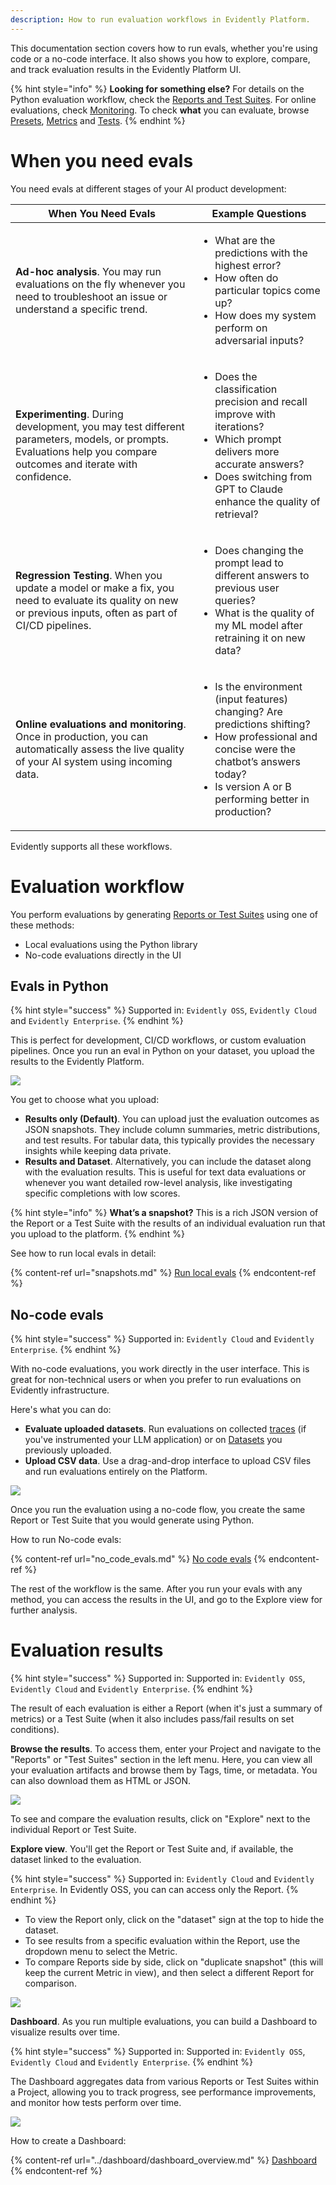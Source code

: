 ```yaml
---
description: How to run evaluation workflows in Evidently Platform.
---   
```


This documentation section covers how to run evals, whether you're using code or a no-code interface. It also shows you how to explore, compare, and track evaluation results in the Evidently Platform UI.

{% hint style="info" %} 
**Looking for something else?**  For details on the Python evaluation workflow, check the [Reports and Test Suites](../tests-and-reports/introduction.md). For online evaluations, check [Monitoring](../monitoring/monitoring_overview.md). To check **what** you can evaluate, browse [Presets](../presets/all-presets.md), [Metrics](../reference/all-metrics.md) and [Tests](../reference/all-tests.md).
{% endhint %}

# When you need evals

You need evals at different stages of your AI product development:

| When You Need Evals                                       | Example Questions                                                                 |
|-----------------------------------------------------------|-----------------------------------------------------------------------------------|
| **Ad-hoc analysis**. You may run evaluations on the fly whenever you need to troubleshoot an issue or understand a specific trend. | <ul><li>What are the predictions with the highest error?</li><li>How often do particular topics come up?</li><li>How does my system perform on adversarial inputs?</li></ul> |
| **Experimenting**. During development, you may test different parameters, models, or prompts. Evaluations help you compare outcomes and iterate with confidence. | <ul><li>Does the classification precision and recall improve with iterations?</li><li>Which prompt delivers more accurate answers?</li><li>Does switching from GPT to Claude enhance the quality of retrieval?</li></ul> |
| **Regression Testing**. When you update a model or make a fix, you need to evaluate its quality on new or previous inputs, often as part of CI/CD pipelines. | <ul><li>Does changing the prompt lead to different answers to previous user queries?</li><li>What is the quality of my ML model after retraining it on new data?</li></ul> |
| **Online evaluations and monitoring**. Once in production, you can automatically assess the live quality of your AI system using incoming data. | <ul><li>Is the environment (input features) changing? Are predictions shifting?</li><li>How professional and concise were the chatbot’s answers today?</li><li>Is version A or B performing better in production?</li></ul> |

Evidently supports all these workflows. 

# Evaluation workflow

You perform evaluations by generating [Reports or Test Suites](../tests-and-reports/introduction.md) using one of these methods:
  * Local evaluations using the Python library
  * No-code evaluations directly in the UI

## Evals in Python 

{% hint style="success" %}
Supported in: `Evidently OSS`, `Evidently Cloud` and `Evidently Enterprise`.
{% endhint %}

This is perfect for development, CI/CD workflows, or custom evaluation pipelines. Once you run an eval in Python on your dataset, you upload the results to the Evidently Platform.

![](../.gitbook/assets/cloud/evals_flow_python.png)

You get to choose what you upload:
* **Results only (Default)**. You can upload just the evaluation outcomes as JSON snapshots. They include column summaries, metric distributions, and test results. For tabular data, this typically provides the necessary insights while keeping data private.
* **Results and Dataset**. Alternatively, you can include the dataset along with the evaluation results. This is useful for text data evaluations or whenever you want detailed row-level analysis, like investigating specific completions with low scores.

{% hint style="info" %} 
**What’s a snapshot?** This is a rich JSON version of the Report or a Test Suite with the results of an individual evaluation run that you upload to the platform.
{% endhint %}

See how to run local evals in detail:

{% content-ref url="snapshots.md" %}
[Run local evals](snapshots.md)
{% endcontent-ref %}

## No-code evals

{% hint style="success" %}
Supported in: `Evidently Cloud` and `Evidently Enterprise`.
{% endhint %}

With no-code evaluations, you work directly in the user interface. This is great for non-technical users or when you prefer to run evaluations on Evidently infrastructure.

Here's what you can do:
* **Evaluate uploaded datasets**. Run evaluations on collected [traces](../tracing/tracing_overview.md) (if you've instrumented your LLM application) or on [Datasets](../datasets/datasets_overview.md) you previously uploaded.
* **Upload CSV data**. Use a drag-and-drop interface to upload CSV files and run evaluations entirely on the Platform. 

![](../.gitbook/assets/cloud/evals_flow_nocode.png)

Once you run the evaluation using a no-code flow, you create the same Report or Test Suite that you would generate using Python.

How to run No-code evals:

{% content-ref url="no_code_evals.md" %}
[No code evals](no_code_evals.md)
{% endcontent-ref %}

The rest of the workflow is the same. After you run your evals with any method, you can access the results in the UI, and go to the Explore view for further analysis. 

# Evaluation results 

{% hint style="success" %}
Supported in: Supported in: `Evidently OSS`, `Evidently Cloud` and `Evidently Enterprise`.
{% endhint %}

The result of each evaluation is either a Report (when it's just a summary of metrics) or a Test Suite (when it also includes pass/fail results on set conditions).

**Browse the results**. To access them, enter your Project and navigate to the "Reports" or "Test Suites" section in the left menu. Here, you can view all your evaluation artifacts and browse them by Tags, time, or metadata. You can also download them as HTML or JSON.

![](../.gitbook/assets/cloud/browse_reports-min.png)

To see and compare the evaluation results, click on "Explore" next to the individual Report or Test Suite. 

**Explore view**. You'll get the Report or Test Suite and, if available, the dataset linked to the evaluation.

{% hint style="success" %}
Supported in: `Evidently Cloud` and `Evidently Enterprise`. In Evidently OSS, you can can access only the Report.
{% endhint %}

* To view the Report only, click on the "dataset" sign at the top to hide the dataset.
* To see results from a specific evaluation within the Report, use the dropdown menu to select the Metric.
* To compare Reports side by side, click on "duplicate snapshot" (this will keep the current Metric in view), and then select a different Report for comparison.

![](../.gitbook/assets/cloud/explore_view-min.png)

**Dashboard**. As you run multiple evaluations, you can build a Dashboard to visualize results over time. 

{% hint style="success" %}
Supported in: Supported in: `Evidently OSS`, `Evidently Cloud` and `Evidently Enterprise`.
{% endhint %}

The Dashboard aggregates data from various Reports or Test Suites within a Project, allowing you to track progress, see performance improvements, and monitor how tests perform over time.

![](../.gitbook/assets/cloud/project_dashboard-min.png)

How to create a Dashboard:

{% content-ref url="../dashboard/dashboard_overview.md" %}
[Dashboard](../dashboard/dashboard_overview.md)
{% endcontent-ref %}

